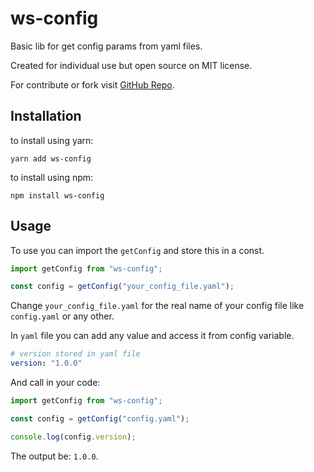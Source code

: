 # ws-config

Basic lib for get config params from yaml files.

Created for individual use but open source on MIT license.

For contribute or fork visit [GitHub Repo]().

## Installation

to install using yarn:
``` batch
yarn add ws-config
```

to install using npm:
``` batch
npm install ws-config
```

## Usage

To use you can import the `getConfig` and store this in a const.

``` javascript
import getConfig from "ws-config";

const config = getConfig("your_config_file.yaml");
```

Change `your_config_file.yaml` for the real name of your config file like `config.yaml` or any other.

In `yaml` file you can add any value and access it from config variable.

``` yaml
# version stored in yaml file
version: "1.0.0"
```

And call in your code:
``` javascript
import getConfig from "ws-config";

const config = getConfig("config.yaml");

console.log(config.version);
```

The output be: `1.0.0`.